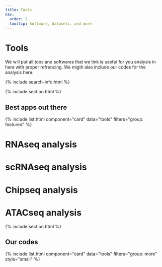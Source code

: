 ```yaml
---
title: Tools
nav:
  order: 2
  tooltip: Software, datasets, and more
---
```


# <i class="fas fa-tools"></i>Tools

We will put all toos and softwares that we tink is useful for you analysis in here with proper refrencing. We migth also include our codes for the analysis here.

{% include search-info.html %}

{% include section.html %}

## Best apps out there

{% include list.html component="card" data="tools" filters="group: featured" %}
# RNAseq analysis 
# scRNAseq analysis
# Chipseq analysis
# ATACseq analysis

{% include section.html %}

## Our codes

{% include list.html component="card" data="tools" filters="group: more" style="small" %}
